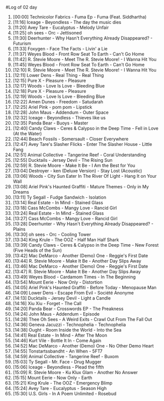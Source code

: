 #Log of 02 day

1. [00:00] Technicolor Fabrics - Fuma Ep - Fuma (Feat. Siddhartha)
1. [11:16] Iceage - Beyondless - The day the music dies
1. [11:20] Avey Tare - Eucalyptus - Melody Unfair
1. [11:25] oh sees - Orc - Jettisoned
1. [11:30] Deerhunter - Why Hasn't Everything Already Disappeared? - Futurism
1. [11:33] Foxygen - Face The Facts - Livin' a Lie
1. [11:37] Weyes Blood - Front Row Seat To Earth - Can't Go Home
1. [11:42] R. Stevie Moore - Meet The R. Stevie Moore! - I Wanna Hit You
1. [11:45] Weyes Blood - Front Row Seat To Earth - Can't Go Home
1. [12:10] R. Stevie Moore - Meet The R. Stevie Moore! - I Wanna Hit You
1. [12:11] Lower Dens - Real Thing - Real Thing
1. [12:15] Pure X - Pleasure - Pleasure
1. [12:17] Woods - Love Is Love - Bleeding Blue
1. [12:18] Pure X - Pleasure - Pleasure
1. [12:19] Woods - Love Is Love - Bleeding Blue
1. [12:22] Amen Dunes - Freedom - Satudarah
1. [12:25] Ariel Pink - pom pom - Lipstick
1. [12:28] John Maus - Addendum - Outer Space
1. [12:32] Iceage - Beyondless - Thieves like us
1. [12:35] Panda Bear - Buoys - Master
1. [12:40] Candy Claws - Ceres & Calypso in the Deep Time - Fell in Love (At the Water)
1. [12:44] Beach Fossils - Somersault - Closer Everywhere
1. [12:47] Avey Tare's Slasher Flicks - Enter The Slasher House - Little Fang
1. [12:51] Animal Collective - Tangerine Reef - Coral Understanding
1. [12:55] Ducktails - Jersey Devil - The Rising Sun
1. [12:59] R. Stevie Moore - Make It Be - I Am the Best for You
1. [13:04] Destroyer - ken (Deluxe Version) - Stay Lost (Acoustic)
1. [13:06] Woods - City Sun Eater In The River Of Light - Hang It on Your Wall
1. [13:08] Ariel Pink's Haunted Graffiti - Mature Themes - Only in My Dreams
1. [13:11] Ty Segall - Fudge Sandwich - Isolation
1. [13:14] Real Estate - In Mind - Stained Glass
1. [13:18] Cass McCombs - Mangy Love - Rancid Girl
1. [13:24] Real Estate - In Mind - Stained Glass
1. [13:27] Cass McCombs - Mangy Love - Rancid Girl
1. [13:28] Deerhunter - Why Hasn't Everything Already Disappeared? - Plains
1. [13:30] oh sees - Orc - Cooling Tower
1. [13:34] King Krule - The OOZ - Half Man Half Shark
1. [13:39] Candy Claws - Ceres & Calypso in the Deep Time - New Forest (Five Heads of the Sun)
1. [13:42] Mac DeMarco - Another (Demo) One - Reggie's First Date
1. [13:44] R. Stevie Moore - Make It Be - Another Day Slips Away
1. [13:46] Mac DeMarco - Another (Demo) One - Reggie's First Date
1. [13:47] R. Stevie Moore - Make It Be - Another Day Slips Away
1. [13:49] Weyes Blood - Cardamom Times - In The Beginning
1. [13:54] Mount Eerie - Now Only - Distortion
1. [14:05] Ariel Pink's Haunted Graffiti - Before Today - Menopause Man
1. [14:09] Lower Dens - Escape From Evil - Société Anonyme
1. [14:13] Ducktails - Jersey Devil - Light a Candle
1. [14:16] Xiu Xiu - Forget - The Call
1. [14:20] Panda Bear - Crosswords EP - The Preakness
1. [14:24] John Maus - Addendum - Episode
1. [14:28] Thee Oh Sees - A Weird Exits - Crawl Out From The Fall Out
1. [14:36] Geneva Jacuzzi - Technophelia - Technophelia
1. [14:38] Ought - Room Inside the World - Into the Sea
1. [14:41] Real Estate - In Mind - After The Moon
1. [14:46] Kurt Vile - Bottle It In - Come Again
1. [14:52] Mac DeMarco - Another (Demo) One - No Other Demo Heart
1. [14:55] Tonstartssbandht - An When - 5FT7
1. [14:59] Animal Collective - Tangerine Reef - Buxom
1. [15:03] Ty Segall - Mr. Face - Drug Mugger
1. [15:06] Iceage - Beyondless - Plead the fifth
1. [15:09] R. Stevie Moore - Ku Klux Glam - Another No Answer
1. [15:15] Mount Eerie - Now Only - Earth
1. [15:21] King Krule - The OOZ - Emergency Blimp
1. [15:24] Avey Tare - Eucalyptus - Season High
1. [15:30] U.S. Girls - In A Poem Unlimited - Rosebud
